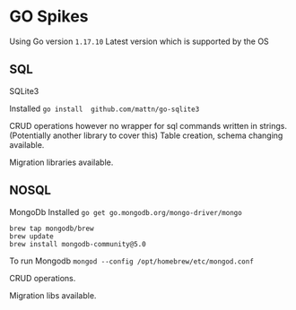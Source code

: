# GO Spikes
Using Go version `1.17.10`
Latest version which is supported by the OS

## SQL
SQLite3

Installed
`go install  github.com/mattn/go-sqlite3`

CRUD operations however no wrapper for sql commands written in strings. (Potentially another library to cover this)
Table creation, schema changing available.

Migration libraries available.

## NOSQL
MongoDb
Installed
`go get go.mongodb.org/mongo-driver/mongo`

```
brew tap mongodb/brew
brew update
brew install mongodb-community@5.0
```
To run Mongodb 
`mongod --config /opt/homebrew/etc/mongod.conf`

CRUD operations.

Migration libs available.

